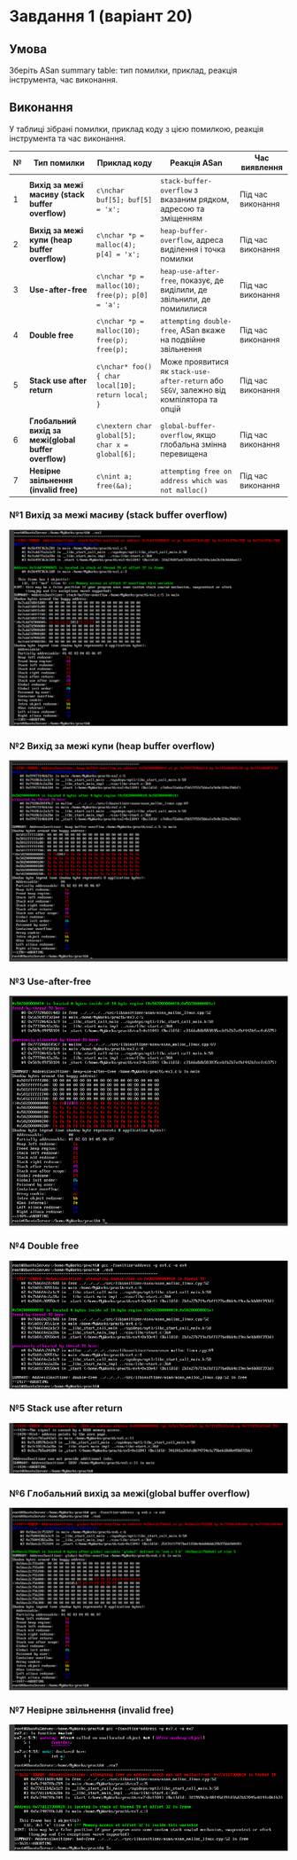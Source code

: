 # Завдання 1 (варіант 20)

## Умова

Зберіть ASan summary table: тип помилки, приклад, реакція інструмента, час виконання.

## Виконання

У таблиці зібрані помилки, приклад коду з цією помилкою, реакція інструмента та час виконання.

| №  | Тип помилки                        | Приклад коду                                                             | Реакція ASan                                                                                              | Час виявлення   |
|----|-----------------------------------|--------------------------------------------------------------------------|------------------------------------------------------------------------------------------------------------|-----------------|
| 1  | **Вихід за межі масиву (stack buffer overflow)** | ```c\nchar buf[5]; buf[5] = 'x';```                                          | `stack-buffer-overflow` з вказаним рядком, адресою та зміщенням                                          | Під час виконання |
| 2  | **Вихід за межі купи (heap buffer overflow)**    | ```c\nchar *p = malloc(4); p[4] = 'x';```                                   | `heap-buffer-overflow`, адреса виділення і точка помилки                                                  | Під час виконання |
| 3  | **Use-after-free**                 | ```c\nchar *p = malloc(10); free(p); p[0] = 'a';```                            | `heap-use-after-free`, показує, де виділили, де звільнили, де помилилися                                  | Під час виконання |
| 4  | **Double free**                    | ```c\nchar *p = malloc(10); free(p); free(p);```                               | `attempting double-free`, ASan вкаже на подвійне звільнення                                               | Під час виконання |
| 5  | **Stack use after return**         | ```c\nchar* foo() { char local[10]; return local; }```                         | Може проявитися як `stack-use-after-return` або `SEGV`, залежно від компілятора та опцій                       | Під час виконання |
| 6  | **Глобальний вихід за межі(global buffer overflow)**       | ```c\nextern char global[5]; char x = global[6];```                             | `global-buffer-overflow`, якщо глобальна змінна перевищена                                                | Під час виконання |
| 7  | **Невірне звільнення (invalid free)** | ```c\nint a; free(&a);```                                                   | `attempting free on address which was not malloc()`                                                       | Під час виконання |

### №1 Вихід за межі масиву (stack buffer overflow)

![](task20/ex1.png)

### №2 Вихід за межі купи (heap buffer overflow)

![](task20/ex2.png)

### №3 Use-after-free

![](task20/ex3.png)

### №4 Double free

![](task20/ex4.png)

### №5 Stack use after return

![](task20/ex5.png)

### №6 Глобальний вихід за межі(global buffer overflow)

![](task20/ex6.png)

### №7 Невірне звільнення (invalid free)

![](task20/ex7.png)
